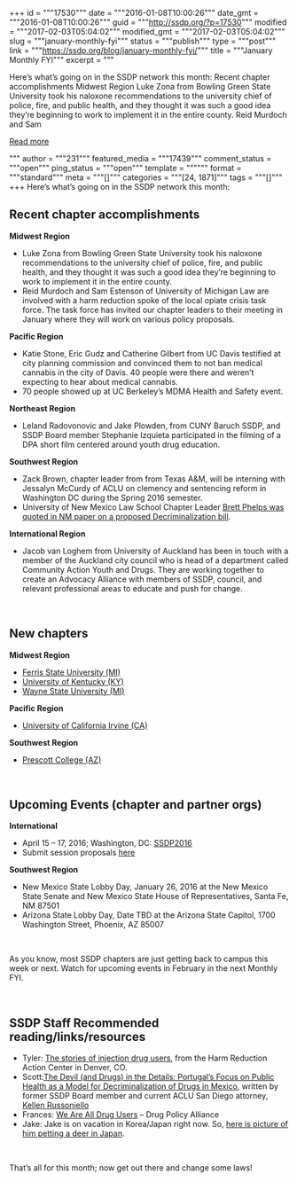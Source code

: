 +++
id = """17530"""
date = """2016-01-08T10:00:26"""
date_gmt = """2016-01-08T10:00:26"""
guid = """http://ssdp.org/?p=17530"""
modified = """2017-02-03T05:04:02"""
modified_gmt = """2017-02-03T05:04:02"""
slug = """january-monthly-fyi"""
status = """publish"""
type = """post"""
link = """https://ssdp.org/blog/january-monthly-fyi/"""
title = """January Monthly FYI"""
excerpt = """<p>Here&#8217;s what&#8217;s going on in the SSDP network this month: Recent chapter accomplishments Midwest Region Luke Zona from Bowling Green State University took his naloxone recommendations to the university chief of police, fire, and public health, and they thought it was such a good idea they’re beginning to work to implement it in the entire county. Reid Murdoch and Sam</p>
<div class="h10"></div>
<p><a class="more-link2 flat" href="https://ssdp.org/blog/january-monthly-fyi/">Read more</a></p>
"""
author = """231"""
featured_media = """17439"""
comment_status = """open"""
ping_status = """open"""
template = """"""
format = """standard"""
meta = """[]"""
categories = """[24, 1871]"""
tags = """[]"""
+++
Here&#8217;s what&#8217;s going on in the SSDP network this month:
<h2>Recent chapter accomplishments</h2>
<strong>Midwest Region</strong>
<ul>
	<li>Luke Zona from Bowling Green State University took his naloxone recommendations to the university chief of police, fire, and public health, and they thought it was such a good idea they’re beginning to work to implement it in the entire county.</li>
	<li>Reid Murdoch and Sam Estenson of University of Michigan Law are involved with a harm reduction spoke of the local opiate crisis task force. The task force has invited our chapter leaders to their meeting in January where they will work on various policy proposals.</li>
</ul>
<strong>Pacific Region</strong>
<ul>
	<li>Katie Stone, Eric Gudz and Catherine Gilbert from UC Davis testified at city planning commission and convinced them to not ban medical cannabis in the city of Davis. 40 people were there and weren’t expecting to hear about medical cannabis.</li>
	<li>70 people showed up at UC Berkeley’s MDMA Health and Safety event.</li>
</ul>
<strong>Northeast Region</strong>
<ul>
	<li>Leland Radovonovic and Jake Plowden, from CUNY Baruch SSDP, and SSDP Board member Stephanie Izquieta participated in the filming of a DPA short film centered around youth drug education.</li>
</ul>
<strong>Southwest Region</strong>
<ul>
	<li>Zack Brown, chapter leader from from Texas A&amp;M, will be interning with Jessalyn McCurdy of ACLU on clemency and sentencing reform in Washington DC during the Spring 2016 semester.</li>
	<li>University of New Mexico Law School Chapter Leader <a href="https://getpocket.com/a/read/1049664791">Brett Phelps was quoted in NM paper on a proposed Decriminalization bill</a>.</li>
</ul>
<strong>International Region</strong>
<ul>
	<li>Jacob van Loghem from University of Auckland has been in touch with a member of the Auckland city council who is head of a department called Community Action Youth and Drugs. They are working together to create an Advocacy Alliance with members of SSDP, council, and relevant professional areas to educate and push for change.</li>
</ul>
&nbsp;
<h2>New chapters</h2>
<strong>Midwest Region</strong>
<ul>
	<li><a href="http://ssdp.org/chapters/midwest/michigan/ferris-state-university/">Ferris State University (MI)</a></li>
	<li><a href="http://ssdp.org/chapters/midwest/kentucky/university-of-kentucky/">University of Kentucky (KY)</a></li>
	<li><a href="http://ssdp.org/chapters/midwest/michigan/wayne-state-university/">Wayne State University (MI)</a></li>
</ul>
<strong>Pacific Region</strong>
<ul>
	<li><a href="http://ssdp.org/news/blog/ssdp-welcomes-the-university-of-california-irvine-chapter/">University of California Irvine (CA)</a></li>
</ul>
<strong>Southwest Region</strong>
<ul>
	<li><a href="http://ssdp.org/chapters/southwest/arizona/prescott-college/">Prescott College (AZ)</a></li>
</ul>
&nbsp;
<h2>Upcoming Events (chapter and partner orgs)</h2>
<strong>International</strong>
<ul>
	<li>April 15 &#8211; 17, 2016; Washington, DC: <a href="http://ssdp.org/events/ssdp2016/">SSDP2016</a></li>
	<li>Submit session proposals <a href="https://docs.google.com/a/ssdp.org/forms/d/1ekrruCpB1n2mnQOW2HvhcDErB57L6SGIGKj1wLciGAs/viewform">here</a></li>
</ul>
<strong>Southwest Region</strong>
<ul>
	<li>New Mexico State Lobby Day, January 26, 2016 at the New Mexico State Senate and New Mexico State House of Representatives, Santa Fe, NM 87501</li>
	<li>Arizona State Lobby Day, Date TBD at the Arizona State Capitol, 1700 Washington Street, Phoenix, AZ 85007</li>
</ul>
&nbsp;

As you know, most SSDP chapters are just getting back to campus this week or next. Watch for upcoming events in February in the next Monthly FYI.

&nbsp;
<h2>SSDP Staff Recommended reading/links/resources</h2>
<ul>
	<li>Tyler: <a href="http://harmreductionactioncenter.org/our-stories/">The stories of injection drug users</a>, from the Harm Reduction Action Center in Denver, CO.</li>
	<li>Scott:<a href="http://digitalcommons.law.yale.edu/cgi/viewcontent.cgi?article=1200&amp;context=yjhple">The Devil (and Drugs) in the Details: Portugal&#8217;s Focus on Public Health as a Model for Decriminalization of Drugs in Mexico</a>, written by former SSDP Board member and current ACLU San Diego attorney, <a href="https://twitter.com/krussoniello?ref_src=twsrc%5Egoogle%7Ctwcamp%5Eserp%7Ctwgr%5Eauthor">Kellen Russoniello</a></li>
	<li>Frances: <a href="http://www.drugpolicy.org/blog/we-are-all-drug-users">We Are All Drug Users</a> &#8211; Drug Policy Alliance</li>
	<li>Jake: Jake is on vacation in Korea/Japan right now. So, <a href="https://www.facebook.com/photo.php?fbid=10154405884183066&amp;set=a.488556438065.278324.599893065&amp;type=3&amp;theater">here is picture of him petting a deer in Japan</a>.</li>
</ul>
&nbsp;

That&#8217;s all for this month; now get out there and change some laws!
